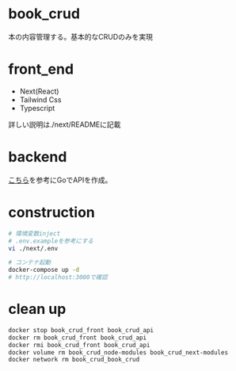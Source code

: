 # book_crud
本の内容管理する。基本的なCRUDのみを実現

# front_end
- Next(React)
- Tailwind Css
- Typescript

詳しい説明は./next/READMEに記載

# backend
[こちら](https://qiita.com/k-penguin-sato/items/8088b69304ee7e8f70be)を参考にGoでAPIを作成。

# construction
```sh
# 環境変数inject
# .env.exampleを参考にする
vi ./next/.env

# コンテナ起動
docker-compose up -d
# http://localhost:3000で確認
```

# clean up
```sh
docker stop book_crud_front book_crud_api
docker rm book_crud_front book_crud_api
docker rmi book_crud_front book_crud_api
docker volume rm book_crud_node-modules book_crud_next-modules
docker network rm book_crud_book_crud
```
